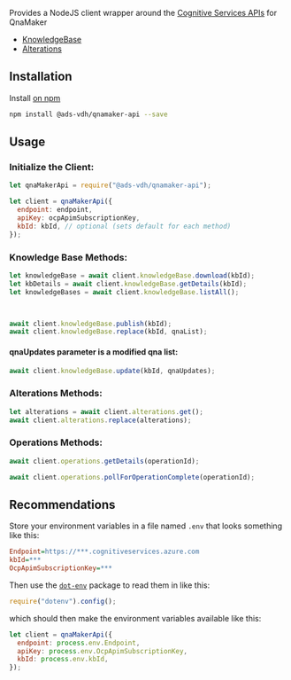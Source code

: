 Provides a NodeJS client wrapper around the [Cognitive Services APIs](https://docs.microsoft.com/en-us/rest/api/cognitiveservices/) for QnaMaker

- [KnowledgeBase](https://docs.microsoft.com/en-us/rest/api/cognitiveservices/qnamaker/knowledgebase)
- [Alterations](https://docs.microsoft.com/en-us/rest/api/cognitiveservices/qnamaker/alterations)

## Installation

Install [on npm](https://www.npmjs.com/package/@ads-vdh/qnamaker-api)

```bash
npm install @ads-vdh/qnamaker-api --save
```

## Usage

### Initialize the Client:

```js
let qnaMakerApi = require("@ads-vdh/qnamaker-api");

let client = qnaMakerApi({
  endpoint: endpoint,
  apiKey: ocpApimSubscriptionKey,
  kbId: kbId, // optional (sets default for each method)
});
```

### Knowledge Base Methods:

```js
let knowledgeBase = await client.knowledgeBase.download(kbId);
let kbDetails = await client.knowledgeBase.getDetails(kbId);
let knowledgeBases = await client.knowledgeBase.listAll();



await client.knowledgeBase.publish(kbId);
await client.knowledgeBase.replace(kbId, qnaList);
```

#### qnaUpdates parameter is a modified qna list:
```js
await client.knowledgeBase.update(kbId, qnaUpdates);
```

### Alterations Methods:

```js
let alterations = await client.alterations.get();
await client.alterations.replace(alterations);
```

### Operations Methods:

```js
await client.operations.getDetails(operationId);
```
```js
await client.operations.pollForOperationComplete(operationId);
```

## Recommendations

Store your environment variables in a file named `.env` that looks something like this:

```ini
Endpoint=https://***.cognitiveservices.azure.com
kbId=***
OcpApimSubscriptionKey=***
```

Then use the [`dot-env`](https://www.npmjs.com/package/dotenv) package to read them in like this:

```js
require("dotenv").config();
```

which should then make the environment variables available like this:

```js
let client = qnaMakerApi({
  endpoint: process.env.Endpoint,
  apiKey: process.env.OcpApimSubscriptionKey,
  kbId: process.env.kbId,
});
```
